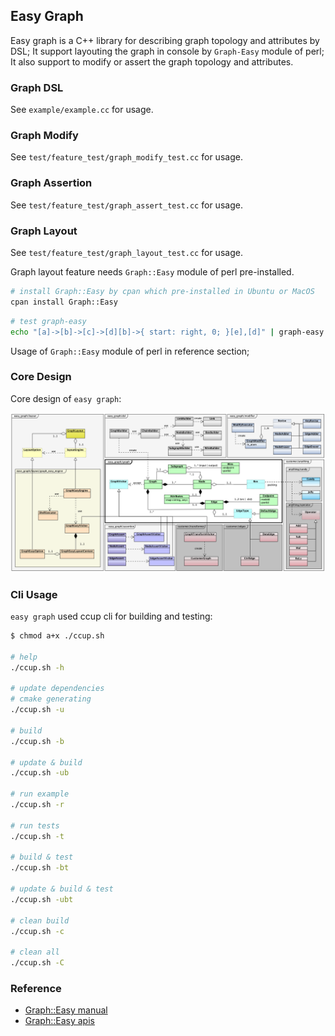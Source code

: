 
## Easy Graph

Easy graph is a C++ library for describing graph topology and attributes by DSL;
It support layouting the graph in console by `Graph-Easy` module of perl;
It also support to modify or assert the graph topology and attributes.

### Graph DSL

See `example/example.cc` for usage.

### Graph Modify

See `test/feature_test/graph_modify_test.cc` for usage.

### Graph Assertion

See `test/feature_test/graph_assert_test.cc` for usage.

### Graph Layout

See `test/feature_test/graph_layout_test.cc` for usage.

Graph layout feature needs `Graph::Easy` module of perl pre-installed.

```sh
# install Graph::Easy by cpan which pre-installed in Ubuntu or MacOS
cpan install Graph::Easy
```

```sh
# test graph-easy
echo "[a]->[b]->[c]->[d][b]->{ start: right, 0; }[e],[d]" | graph-easy
```

Usage of `Graph::Easy` module of perl in reference section;

### Core Design

Core design of `easy graph`:

![](docs/images/model.png)

### Cli Usage

`easy graph` used ccup cli for building and testing:

```sh
$ chmod a+x ./ccup.sh

# help
./ccup.sh -h

# update dependencies
# cmake generating
./ccup.sh -u

# build
./ccup.sh -b

# update & build
./ccup.sh -ub

# run example
./ccup.sh -r

# run tests
./ccup.sh -t

# build & test
./ccup.sh -bt

# update & build & test
./ccup.sh -ubt

# clean build
./ccup.sh -c

# clean all
./ccup.sh -C
```
### Reference

- [Graph::Easy manual](http://bloodgate.com/perl/graph/manual/)
- [Graph::Easy apis](https://metacpan.org/pod/Graph::Easy)